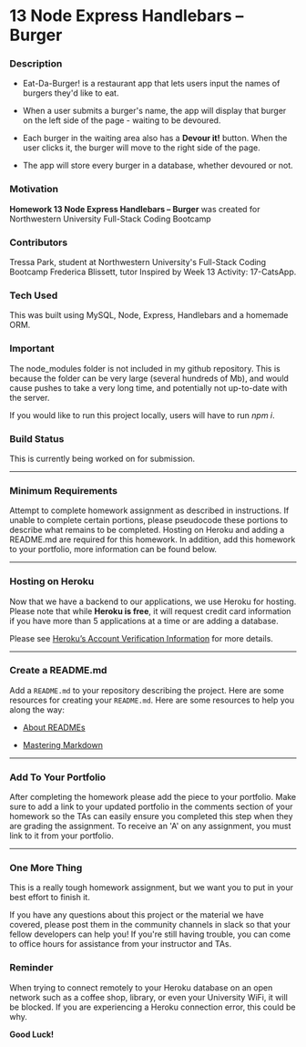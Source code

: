 # 13 Node Express Handlebars – Burger

### Description

* Eat-Da-Burger! is a restaurant app that lets users input the names of burgers they'd like to eat.

* When a user submits a burger's name, the app will display that burger on the left side of the page - waiting to be devoured.

* Each burger in the waiting area also has a **Devour it!** button. When the user clicks it, the burger will move to the right side of the page.

* The app will store every burger in a database, whether devoured or not. 

### Motivation

**Homework 13 Node Express Handlebars – Burger** was created for Northwestern University Full-Stack Coding Bootcamp

### Contributors

Tressa Park, student at Northwestern University's Full-Stack Coding Bootcamp
Frederica Blissett, tutor
Inspired by Week 13 Activity: 17-CatsApp.

### Tech Used

This was built using MySQL, Node, Express, Handlebars and a homemade ORM.

### Important

The node_modules folder is not included in my github repository. This is because the folder can be very large (several hundreds of Mb), and would cause pushes to take a very long time, and potentially not up-to-date with the server.

If you would like to run this project locally, users will have to run *npm i*.

### Build Status

This is currently being worked on for submission.

- - -

### Minimum Requirements

Attempt to complete homework assignment as described in instructions. If unable to complete certain portions, please pseudocode these portions to describe what remains to be completed. Hosting on Heroku and adding a README.md are required for this homework. In addition, add this homework to your portfolio, more information can be found below.
 
- - -

### Hosting on Heroku

Now that we have a backend to our applications, we use Heroku for hosting. Please note that while **Heroku is free**, it will request credit card information if you have more than 5 applications at a time or are adding a database.

Please see [Heroku’s Account Verification Information](https://devcenter.heroku.com/articles/account-verification) for more details.

- - -

### Create a README.md

Add a `README.md` to your repository describing the project. Here are some resources for creating your `README.md`. Here are some resources to help you along the way:

* [About READMEs](https://help.github.com/articles/about-readmes/)

* [Mastering Markdown](https://guides.github.com/features/mastering-markdown/)

- - -

### Add To Your Portfolio

After completing the homework please add the piece to your portfolio. Make sure to add a link to your updated portfolio in the comments section of your homework so the TAs can easily ensure you completed this step when they are grading the assignment. To receive an 'A' on any assignment, you must link to it from your portfolio.

- - -

### One More Thing

This is a really tough homework assignment, but we want you to put in your best effort to finish it.

If you have any questions about this project or the material we have covered, please post them in the community channels in slack so that your fellow developers can help you! If you're still having trouble, you can come to office hours for assistance from your instructor and TAs.

### Reminder

When trying to connect remotely to your Heroku database on an open network such as a coffee shop, library, or even your University WiFi, it will be blocked. If you are experiencing a Heroku connection error, this could be why.

**Good Luck!**
